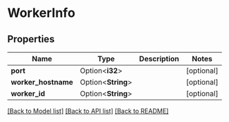 # WorkerInfo

## Properties

Name | Type | Description | Notes
------------ | ------------- | ------------- | -------------
**port** | Option<**i32**> |  | [optional]
**worker_hostname** | Option<**String**> |  | [optional]
**worker_id** | Option<**String**> |  | [optional]

[[Back to Model list]](../README.md#documentation-for-models) [[Back to API list]](../README.md#documentation-for-api-endpoints) [[Back to README]](../README.md)


